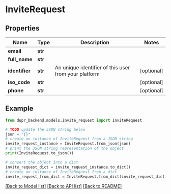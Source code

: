# InviteRequest


## Properties

Name | Type | Description | Notes
------------ | ------------- | ------------- | -------------
**email** | **str** |  | 
**full_name** | **str** |  | 
**identifier** | **str** | An unique identifier of this user from your platform | [optional] 
**iso_code** | **str** |  | [optional] 
**phone** | **str** |  | [optional] 

## Example

```python
from dupr_backend.models.invite_request import InviteRequest

# TODO update the JSON string below
json = "{}"
# create an instance of InviteRequest from a JSON string
invite_request_instance = InviteRequest.from_json(json)
# print the JSON string representation of the object
print(InviteRequest.to_json())

# convert the object into a dict
invite_request_dict = invite_request_instance.to_dict()
# create an instance of InviteRequest from a dict
invite_request_from_dict = InviteRequest.from_dict(invite_request_dict)
```
[[Back to Model list]](../README.md#documentation-for-models) [[Back to API list]](../README.md#documentation-for-api-endpoints) [[Back to README]](../README.md)


